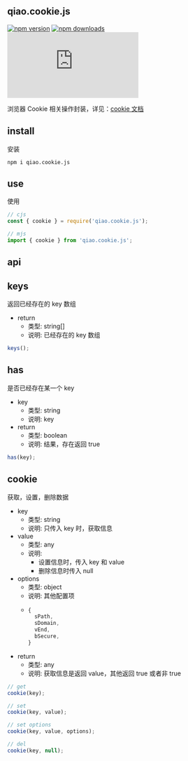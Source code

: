 ## qiao.cookie.js

[![npm version](https://img.shields.io/npm/v/qiao.cookie.js.svg?style=flat-square)](https://www.npmjs.org/package/qiao.cookie.js)
[![npm downloads](https://img.shields.io/npm/dm/qiao.cookie.js.svg?style=flat-square)](https://npm-stat.com/charts.html?package=qiao.cookie.js)
![npm bundle size](https://img.shields.io/bundlephobia/minzip/qiao.cookie.js)

浏览器 Cookie 相关操作封装，详见：[cookie 文档](https://developer.mozilla.org/zh-CN/docs/Web/API/Document/cookie)

## install

安装

```shell
npm i qiao.cookie.js
```

## use

使用

```javascript
// cjs
const { cookie } = require('qiao.cookie.js');

// mjs
import { cookie } from 'qiao.cookie.js';
```

## api

## keys

返回已经存在的 key 数组

- return
  - 类型: string[]
  - 说明: 已经存在的 key 数组

```javascript
keys();
```

## has

是否已经存在某一个 key

- key
  - 类型: string
  - 说明: key
- return
  - 类型: boolean
  - 说明: 结果，存在返回 true

```javascript
has(key);
```

## cookie

获取，设置，删除数据

- key
  - 类型: string
  - 说明: 只传入 key 时，获取信息
- value
  - 类型: any
  - 说明:
    - 设置信息时，传入 key 和 value
    - 删除信息时传入 null
- options
  - 类型: object
  - 说明: 其他配置项
  - ```javascript
    {
      sPath,
      sDomain,
      vEnd,
      bSecure,
    }
    ```
- return
  - 类型: any
  - 说明: 获取信息是返回 value，其他返回 true 或者非 true

```javascript
// get
cookie(key);

// set
cookie(key, value);

// set options
cookie(key, value, options);

// del
cookie(key, null);
```
